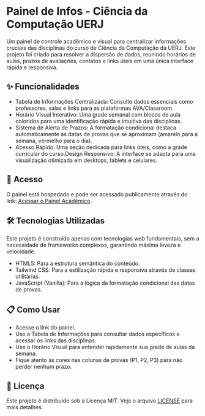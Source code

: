 # Painel de Infos - Ciência da Computação UERJ
Um painel de controle acadêmico e visual para centralizar informações cruciais das disciplinas do curso de Ciência da Computação da UERJ. Este projeto foi criado para resolver a dispersão de dados, reunindo horários de aulas, prazos de avaliações, contatos e links úteis em uma única interface rápida e responsiva.

## ✨ Funcionalidades
* Tabela de Informações Centralizada: Consulte dados essenciais como professores, salas e links para as plataformas AVA/Classroom.
* Horário Visual Interativo: Uma grade semanal com blocos de aula coloridos para uma identificação rápida e intuitiva das disciplinas.
* Sistema de Alerta de Prazos: A formatação condicional destaca automaticamente as datas de provas que se aproximam (amarelo para a semana, vermelho para o dia).
* Acesso Rápido: Uma seção dedicada para links úteis, como a grade curricular do curso.Design Responsivo: A interface se adapta para uma visualização otimizada em desktops, tablets e celulares.

## 🚀 Acesso
O painel está hospedado e pode ser acessado publicamente através do link: [Acessar o Painel Acadêmico](https://www.google.com/search?q=https://guilherme-ccomp.github.io/Painel-de-Infos-de-CCOMP/).

## 🛠️ Tecnologias Utilizadas
Este projeto é construído apenas com tecnologias web fundamentais, sem a necessidade de frameworks complexos, garantindo máxima leveza e velocidade.
* HTML5: Para a estrutura semântica do conteúdo.
* Tailwind CSS: Para a estilização rápida e responsiva através de classes utilitárias.
* JavaScript (Vanilla): Para a lógica da formatação condicional das datas de provas.

## 📋 Como Usar
* Acesse o link do painel.
* Use a Tabela de Informações para consultar dados específicos e acessar os links das disciplinas.
* Use o Horário Visual para entender rapidamente sua grade de aulas da semana.
* Fique atento às cores nas colunas de provas (P1, P2, P3) para não perder nenhum prazo.

## 📄 Licença
Este projeto é distribuído sob a Licença MIT. Veja o arquivo [LICENSE](https://www.google.com/search?q=LICENSE) para mais detalhes.
